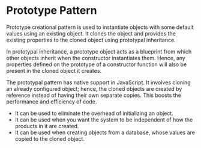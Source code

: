 # Prototype Pattern

Prototype creational pattern is used to instantiate objects with some default values using an existing object. It clones
the object and provides the existing properties to the cloned object using prototypal inheritance.

In prototypal inheritance, a prototype object acts as a blueprint from which other objects inherit when the constructor
instantiates them. Hence, any properties defined on the prototype of a constructor function will also be present in the
cloned object it creates.

The prototypal pattern has native support in JavaScript. It involves cloning an already configured object; hence, the
cloned objects are created by reference instead of having their own separate copies. This boosts the performance and
efficiency of code.

- It can be used to eliminate the overhead of initializing an object.
- It can be used when you want the system to be independent of how the products in it are created.
- It can be used when creating objects from a database, whose values are copied to the cloned object.